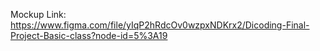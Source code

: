 Mockup  Link: https://www.figma.com/file/yIqP2hRdcOv0wzpxNDKrx2/Dicoding-Final-Project-Basic-class?node-id=5%3A19
